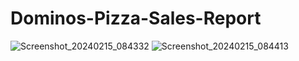 # Dominos-Pizza-Sales-Report
![Screenshot_20240215_084332](https://github.com/Man-ish743/Dominos-Pizza-Sales-Report/assets/154724911/1904c611-5134-42d7-bc71-137c9273e824)
![Screenshot_20240215_084413](https://github.com/Man-ish743/Dominos-Pizza-Sales-Report/assets/154724911/707c0a13-eec9-4ce4-8e4d-f136cff9df81)

